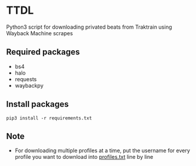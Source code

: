 # TTDL
Python3 script for downloading privated beats from Traktrain using Wayback Machine scrapes

## Required packages
- bs4
- halo
- requests
- waybackpy

## Install packages
```
pip3 install -r requirements.txt
```
## Note
- For downloading multiple profiles at a time, put the username for every profile you want to download into [profiles.txt](https://github.com/claydol/ttdl/blob/main/profiles.txt) line by line
